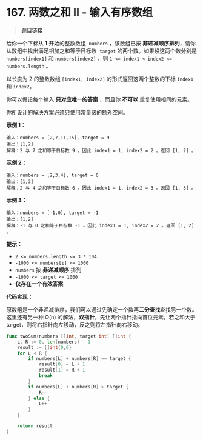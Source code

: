 <!-- markdownlint-disable -->
<!-- customize-tags:数组,双指针,二分查找 -->

# 167. 两数之和 II - 输入有序数组

> [题目链接](https://leetcode.cn/problems/two-sum-ii-input-array-is-sorted/)

给你一个下标从 **1** 开始的整数数组  `numbers` ，该数组已按 **非递减顺序排列**，请你从数组中找出满足相加之和等于目标数  `target` 的两个数。如果设这两个数分别是 `numbers[index1]` 和 `numbers[index2]` ，则 `1 <= index1 < index2 <= numbers.length` 。

以长度为 2 的整数数组 `[index1, index2]` 的形式返回这两个整数的下标 `index1` 和 `index2`。

你可以假设每个输入 **只对应唯一的答案** ，而且你 **不可以** 重复使用相同的元素。

你所设计的解决方案必须只使用常量级的额外空间。

**示例 1：**

```
输入：numbers = [2,7,11,15], target = 9
输出：[1,2]
解释：2 与 7 之和等于目标数 9 。因此 index1 = 1, index2 = 2 。返回 [1, 2] 。
```

**示例 2：**

```
输入：numbers = [2,3,4], target = 6
输出：[1,3]
解释：2 与 4 之和等于目标数 6 。因此 index1 = 1, index2 = 3 。返回 [1, 3] 。
```

**示例 3：**

```
输入：numbers = [-1,0], target = -1
输出：[1,2]
解释：-1 与 0 之和等于目标数 -1 。因此 index1 = 1, index2 = 2 。返回 [1, 2] 。
```

**提示：**

- `2 <= numbers.length <= 3 * 104`
- `-1000 <= numbers[i] <= 1000`
- `numbers` 按 **非递减顺序** 排列
- `-1000 <= target <= 1000`
- **仅存在一个有效答案**

<!-- markdownlint-restore -->
<!--------------------------------->
<!-- generate by new_leetcode.go -->

**代码实现：**

原数组是一个非递减排序，我们可以通过先确定一个数再**二分查找**查找另一个数。  
这里还有另一种 O(n) 的解法，**双指针**，先让两个指针指向首位元素，若之和大于 target，则将右指针向左移动，反之则将左指针向右移动。

```go
func twoSum(numbers []int, target int) []int {
    L, R := 0, len(numbers) - 1
    result := []int{0,0}
    for L < R {
        if numbers[L] + numbers[R] == target {
            result[0] = L + 1
            result[1] = R + 1
            break
        }
        if numbers[L] + numbers[R] > target {
            R--
        } else {
            L++
        }
    }

    return result
}
```
